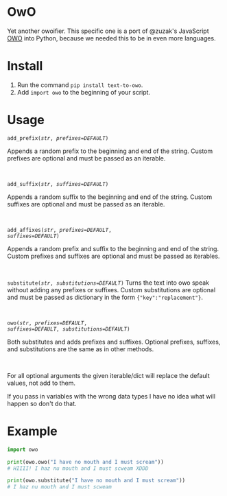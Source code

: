 # OwO

Yet another owoifier. This specific one is a port of @zuzak's JavaScript [OWO](https://github.com/zuzak/owo) into Python, because we needed this to be in even more languages.

# Install

1.  Run the command `pip install text-to-owo`.
2.  Add `import owo` to the beginning of your script.

# Usage

<code>add_prefix(*str*, *prefixes=DEFAULT*)</code>

Appends a random prefix to the beginning and end of the string.
Custom prefixes are optional and must be passed as an iterable.

<br/>

<code>add_suffix(*str*, *suffixes=DEFAULT*)</code>

Appends a random suffix to the beginning and end of the string.
Custom suffixes are optional and must be passed as an iterable.

<br/>

<code>add_affixes(*str*, *prefixes=DEFAULT*, *suffixes=DEFAULT*)</code>

Appends a random prefix and suffix to the beginning and end of the string.
Custom prefixes and suffixes are optional and must be passed as iterables.

<br/>

<code>substitute(*str*, *substitutions=DEFAULT*)</code>
Turns the text into owo speak without adding any prefixes or suffixes.
Custom substitutions are optional and must be passed as dictionary in the form `{"key":"replacement"}`.

<br/>

<code>owo(*str*, *prefixes=DEFAULT*, *suffixes=DEFAULT*, *substitutions=DEFAULT*)</code>

Both substitutes and adds prefixes and suffixes.
Optional prefixes, suffixes, and substitutions are the same as in other methods.

<br/>

For all optional arguments the given iterable/dict will replace the default values, not add to them.

If you pass in variables with the wrong data types I have no idea what will happen so don't do that.

# Example

```python
import owo

print(owo.owo("I have no mouth and I must scream"))
# HIIII! I haz nu mouth and I must scweam XDDD

print(owo.substitute("I have no mouth and I must scream"))
# I haz nu mouth and I must scweam
```
